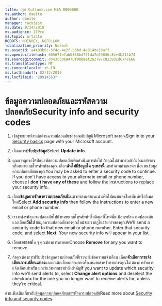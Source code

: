 ```yaml
---
title: ปรู๊ฟ Outlook.com MSA 8000060
ms.author: daeite
author: daeite
manager: jackiesm
ms.date: 9/14/2018
ms.audience: ITPro
ms.topic: article
ROBOTS: NOINDEX, NOFOLLOW
localization_priority: Normal
ms.assetid: a4403b0c-6f4c-4e2f-b3bd-4e814de10aff
ms.openlocfilehash: 605677e7ab0855bd771da7e29036c8ee4b211b74
ms.sourcegitcommit: dd43cc0a9470f98b8ef2a3787c823801d674c666
ms.translationtype: MT
ms.contentlocale: th-TH
ms.lasthandoff: 02/12/2019
ms.locfileid: "29914563"
---
```

# <a name="security-info-and-security-codes"></a><span data-ttu-id="81bdb-102">ข้อมูลความปลอดภัยและรหัสความปลอดภัย</span><span class="sxs-lookup"><span data-stu-id="81bdb-102">Security info and security codes</span></span>

1. <span data-ttu-id="81bdb-103">เข้าสู่ระบบหน้า[หลักด้านความปลอดภัย](https://account.microsoft.com/security)ของคุณกับบัญชี Microsoft ของคุณ</span><span class="sxs-lookup"><span data-stu-id="81bdb-103">Sign in to your [Security basics](https://account.microsoft.com/security) page with your Microsoft account.</span></span> 
    
2. <span data-ttu-id="81bdb-104">เลือกการ**ปรับปรุงข้อมูล**</span><span class="sxs-lookup"><span data-stu-id="81bdb-104">Select **Update info**.</span></span> 
    
3. <span data-ttu-id="81bdb-p101">คุณอาจถูกขอให้ป้อนรหัสความปลอดภัยเพื่อดำเนินการต่อไป ถ้าคุณไม่สามารถเข้าถึงอีเมลสำรองหรือหมายเลขโทรศัพท์ของคุณ เลือก**ฉันไม่มีข้อมูลใด ๆ เหล่านี้**และทำตามคำแนะนำเพื่อแทนข้อมูลความปลอดภัยของคุณ</span><span class="sxs-lookup"><span data-stu-id="81bdb-p101">You may be asked to enter a security code to continue. If you don't have access to your alternate email or phone number, choose **I don't have any of these** and follow the instructions to replace your security info.</span></span> 
    
4. <span data-ttu-id="81bdb-107">เลือก**ข้อมูลการรักษาความปลอดภัยเพิ่ม**แล้วทำตามคำแนะนำเพื่อใส่หมายเลขโทรศัพท์หรืออีเมลใหม่</span><span class="sxs-lookup"><span data-stu-id="81bdb-107">Select **Add security info** then follow the instructions to enter a new email or phone number.</span></span> 
    
5. <span data-ttu-id="81bdb-p102">เราจะส่งรหัสความปลอดภัยไปยังหมายเลขโทรศัพท์หรืออีเมลที่ใหม่นั้น ป้อนรหัสความปลอดภัย และเลือก**ถัดไป** ข้อมูลความปลอดภัยของคุณใหม่จะปรากฏในรายการของคุณ</span><span class="sxs-lookup"><span data-stu-id="81bdb-p102">We'll send a security code to that new email or phone number. Enter that security code, and select **Next**. Your new security info will appear in your list.</span></span> 
    
6. <span data-ttu-id="81bdb-111">เลือก**เอาออก**ใด ๆ คุณต้องการเอาออก</span><span class="sxs-lookup"><span data-stu-id="81bdb-111">Choose **Remove** for any you want to remove.</span></span> 
    
7. <span data-ttu-id="81bdb-112">ถ้าคุณต้องการปรับปรุงข้อมูลความปลอดภัยที่เราจะส่งข้อความแจ้งเตือน เลือก**ตัวเลือกการแจ้งเตือนการเปลี่ยนแปลง**และยกเลิกเลือกกล่องกาเครื่องหมายสำหรับรายการคุณไม่ ต้องการรับการแจ้งเตือนสำหรับ ยกเว้นว่าพวกเขากำลังสำคัญ</span><span class="sxs-lookup"><span data-stu-id="81bdb-112">If you want to update which security info we'll send alerts to, select **Change alert options** and deselect the checkbox for the one you no longer want to receive alerts for, unless they're critical.</span></span> 
    
<span data-ttu-id="81bdb-113">อ่านเพิ่มเติมเกี่ยวกับ[ข้อมูลความปลอดภัยและรหัสความปลอดภัย](https://support.microsoft.com/help/12428/)</span><span class="sxs-lookup"><span data-stu-id="81bdb-113">Read more about [Security info and security codes](https://support.microsoft.com/help/12428/).</span></span>
  

